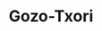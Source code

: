 ---
title: "Gozo-Txori"
url: /amorebieta-etxano/gozo-txori-zubipunta-industrialdea/
shop: mayorista
---